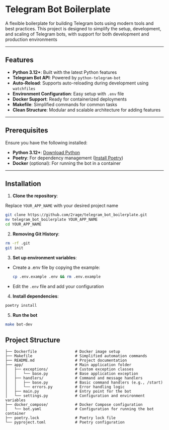 # Telegram Bot Boilerplate

A flexible boilerplate for building Telegram bots using modern tools and best practices. This project is designed to simplify the setup, development, and scaling of Telegram bots, with support for both development and production environments

---

## Features

- **Python 3.12+**: Built with the latest Python features
- **Telegram Bot API**: Powered by `python-telegram-bot`
- **Auto-Reload**: Supports auto-reloading during development using `watchfiles`
- **Environment Configuration**: Easy setup with `.env` file
- **Docker Support**: Ready for containerized deployments
- **Makefile**: Simplified commands for common tasks
- **Clean Structure**: Modular and scalable architecture for adding features

---

## Prerequisites

Ensure you have the following installed:

- **Python 3.12+**: [Download Python](https://www.python.org/downloads/)
- **Poetry**: For dependency management ([Install Poetry](https://python-poetry.org/docs/#installation))
- **Docker** (optional): For running the bot in a container

---

## Installation

1. **Clone the repository**:

Replace `YOUR_APP_NAME` with your desired project name

```bash
git clone https://github.com/2rage/telegram_bot_boilerplate.git
mv telegram_bot_boilerplate YOUR_APP_NAME
cd YOUR_APP_NAME
```

2. **Removing Git History**:

```bash
rm -rf .git
git init
```

3. **Set up environment variables**:
- Create a .env file by copying the example:

    ```bash
    cp .env.example .env && rm .env.example
    ```

- Edit the `.env` file and add your configuration

4. **Install dependencies**:

```bash
poetry install
```

5. **Run the bot**

```bash
make bot-dev
```

## Project Structure

```
├── Dockerfile                 # Docker image setup
├── Makefile                   # Simplified automation commands
├── README.md                  # Project documentation
├── app/                       # Main application folder
│   ├── exceptions/            # Custom exception classes
│   │   └── base.py            # Base application exception
│   ├── handlers/              # Command and message handlers
│   │   ├── base.py            # Basic command handlers (e.g., /start)
│   │   └── errors.py          # Error handling logic
│   ├── main.py                # Entry point for the bot
│   └── settings.py            # Configuration and environment variables
├── docker_compose/            # Docker Compose configuration
│   └── bot.yaml               # Configuration for running the bot container
├── poetry.lock                # Poetry lock file
└── pyproject.toml             # Poetry configuration
```
